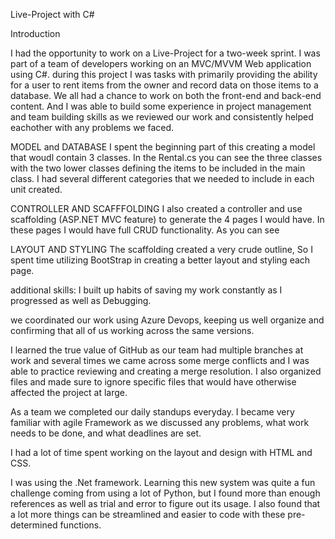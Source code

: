 Live-Project with C#

Introduction

I had the opportunity to work on a Live-Project for a two-week sprint. I was part of a team of developers working on an MVC/MVVM Web application using C#.
during this project I was tasks with primarily providing the ability for a user to rent items from the owner and record data on those items to a database.
We all had a chance to work on both the front-end and back-end content. And I was able to build some experience in project management and team building skills
as we reviewed our work and consistently helped eachother with any problems we faced.


MODEL and DATABASE 
	I spent the beginning part of this creating a model that woudl contain 3 classes. In the Rental.cs you can see the three classes with the two lower classes defining the items to be included in the main class.
I had several different categories that we needed to include in each unit created. 

CONTROLLER AND SCAFFFOLDING
I also created a controller and use scaffolding (ASP.NET MVC feature) to generate the 4 pages I would have. In these pages I would have full CRUD functionality.
As you can see  	

LAYOUT AND STYLING
	The scaffolding created a very crude outline, So I spent time utilizing BootStrap in creating a better layout and styling each page.
	
additional skills:
I built up habits of saving my work constantly as I progressed as well as Debugging.

we coordinated our work using Azure Devops, keeping us well organize and confirming that all of us working across the same versions.

I learned the true value of GitHub as our team had multiple branches at work and several times we came across some merge conflicts and I was able to practice reviewing and creating a merge resolution. I also organized files and made sure to ignore specific files that would have otherwise affected the project at large.

As a team we completed our daily standups everyday. I became very familiar with agile Framework as we discussed any problems, what work needs to be done, and what deadlines are set.

I had a lot of time spent working on the layout and design with HTML and CSS.

I was using the .Net framework. Learning this new system was quite a fun challenge coming from using a lot of Python, but I found more than enough references as well as trial 
and error to figure out its usage.  I also found that a lot more things can be streamlined and easier to code with these pre-determined functions. 